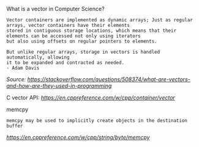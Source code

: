 
What is a vector in Computer Science?

    Vector containers are implemented as dynamic arrays; Just as regular arrays, vector containers have their elements 
    stored in contiguous storage locations, which means that their elements can be accessed not only using iterators 
    but also using offsets on regular pointers to elements.

    But unlike regular arrays, storage in vectors is handled automatically, allowing 
    it to be expanded and contracted as needed.
    - Adam Davis
*Source: https://stackoverflow.com/questions/508374/what-are-vectors-and-how-are-they-used-in-programming*

C vector API:
*https://en.cppreference.com/w/cpp/container/vector*

memcpy

    memcpy may be used to implicitly create objects in the destination buffer
*https://en.cppreference.com/w/cpp/string/byte/memcpy*
